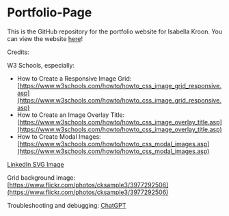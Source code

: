 # Portfolio-Page
This is the GitHub repository for the portfolio website for Isabella Kroon. You can view the website [here](https://isabellakro.github.io/Portfolio-Page/index.html)!


Credits:


W3 Schools, especially:
* How to Create a Responsive Image Grid: [https://www.w3schools.com/howto/howto_css_image_grid_responsive.asp](https://www.w3schools.com/howto/howto_css_image_grid_responsive.asp)
* How to Create an Image Overlay Title: [https://www.w3schools.com/howto/howto_css_image_overlay_title.asp](https://www.w3schools.com/howto/howto_css_image_overlay_title.asp)
* How to Create Modal Images: [https://www.w3schools.com/howto/howto_css_modal_images.asp](https://www.w3schools.com/howto/howto_css_modal_images.asp)


[LinkedIn SVG Image](https://www.svgrepo.com/svg/473701/linkedin)


Grid background image: [https://www.flickr.com/photos/cksample3/3977292506](https://www.flickr.com/photos/cksample3/3977292506)


Troubleshooting and debugging: [ChatGPT](https://chat.openai.com/)
